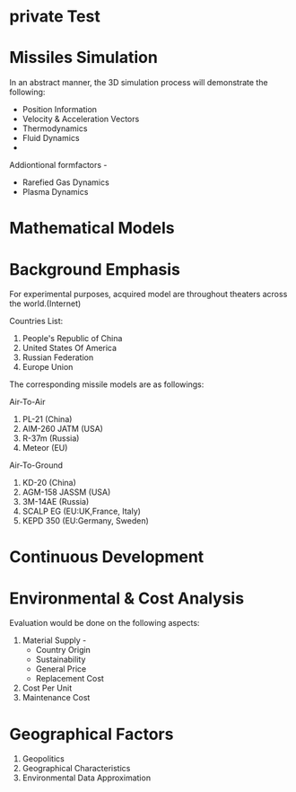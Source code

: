 # private Test 
# Missiles Simulation
In an abstract manner, the 3D simulation process will demonstrate the following:
* Position Information 
* Velocity & Acceleration Vectors 
* Thermodynamics 
* Fluid Dynamics 
* 
Addiontional formfactors -
* Rarefied Gas Dynamics
* Plasma Dynamics

# Mathematical Models 

# Background Emphasis 
For experimental purposes, acquired model are throughout theaters across the world.(Internet)

Countries List: 
1. People's Republic of China
2. United States Of America
3. Russian Federation
4. Europe Union

The corresponding missile models are as followings:

Air-To-Air
1. PL-21 (China)
2. AIM-260 JATM (USA)
3. R-37m (Russia)
4. Meteor (EU)

Air-To-Ground
1. KD-20 (China)
2. AGM-158 JASSM (USA)
3. 3M-14AE (Russia)
4. SCALP EG (EU:UK,France, Italy)
5. KEPD 350 (EU:Germany, Sweden)

# Continuous Development 

# Environmental & Cost Analysis 
Evaluation would be done on the following aspects: 
1. Material Supply - 
   * Country Origin
   * Sustainability 
   * General Price 
   * Replacement Cost
2. Cost Per Unit 
3. Maintenance Cost

# Geographical Factors
1. Geopolitics 
2. Geographical Characteristics
3. Environmental Data Approximation
